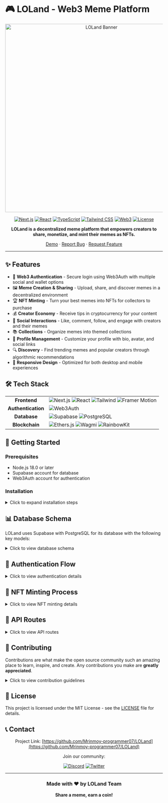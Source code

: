 # 🎮 LOLand - Web3 Meme Platform

<div align="center">

<img src="https://i.ibb.co/3pvkDgM/LOLand-logo.png" alt="LOLand Banner" width="600" />

[![Next.js](https://img.shields.io/badge/Next.js-13.0+-000000?style=flat&logo=next.js&logoColor=white)](https://nextjs.org/)
[![React](https://img.shields.io/badge/React-19.0+-61DAFB?style=flat&logo=react&logoColor=black)](https://reactjs.org/)
[![TypeScript](https://img.shields.io/badge/TypeScript-5.0+-3178C6?style=flat&logo=typescript&logoColor=white)](https://www.typescriptlang.org/)
[![Tailwind CSS](https://img.shields.io/badge/Tailwind-3.0+-38B2AC?style=flat&logo=tailwind-css&logoColor=white)](https://tailwindcss.com/)
[![Web3](https://img.shields.io/badge/Web3-Powered-F16822?style=flat&logo=ethereum&logoColor=white)](https://ethereum.org/)
[![License](https://img.shields.io/badge/license-MIT-green)](./LICENSE)

**LOLand is a decentralized meme platform that empowers creators to share, monetize, and mint their memes as NFTs.**

[Demo](https://loland.vercel.app) · [Report Bug](https://github.com/Mrinmoy-programmer07/LOLand/issues) · [Request Feature](https://github.com/Mrinmoy-programmer07/LOLand/issues)

</div>

---

## ✨ Features

- 🔐 **Web3 Authentication** - Secure login using Web3Auth with multiple social and wallet options
- 🖼️ **Meme Creation & Sharing** - Upload, share, and discover memes in a decentralized environment
- 🏆 **NFT Minting** - Turn your best memes into NFTs for collectors to purchase
- 💰 **Creator Economy** - Receive tips in cryptocurrency for your content
- 🤝 **Social Interactions** - Like, comment, follow, and engage with creators and their memes
- 📚 **Collections** - Organize memes into themed collections
- 👤 **Profile Management** - Customize your profile with bio, avatar, and social links
- 🔍 **Discovery** - Find trending memes and popular creators through algorithmic recommendations
- 📱 **Responsive Design** - Optimized for both desktop and mobile experiences

## 🛠️ Tech Stack

<table>
  <tr>
    <td align="center"><b>Frontend</b></td>
    <td>
      <img src="https://img.shields.io/badge/Next.js-black?style=flat&logo=next.js&logoColor=white" alt="Next.js" />
      <img src="https://img.shields.io/badge/React-61DAFB?style=flat&logo=react&logoColor=black" alt="React" />
      <img src="https://img.shields.io/badge/Tailwind_CSS-38B2AC?style=flat&logo=tailwind-css&logoColor=white" alt="Tailwind" />
      <img src="https://img.shields.io/badge/Framer_Motion-0055FF?style=flat&logo=framer&logoColor=white" alt="Framer Motion" />
    </td>
  </tr>
  <tr>
    <td align="center"><b>Authentication</b></td>
    <td>
      <img src="https://img.shields.io/badge/Web3Auth-6851FF?style=flat&logo=ethereum&logoColor=white" alt="Web3Auth" />
    </td>
  </tr>
  <tr>
    <td align="center"><b>Database</b></td>
    <td>
      <img src="https://img.shields.io/badge/Supabase-3ECF8E?style=flat&logo=supabase&logoColor=white" alt="Supabase" />
      <img src="https://img.shields.io/badge/PostgreSQL-4169E1?style=flat&logo=postgresql&logoColor=white" alt="PostgreSQL" />
    </td>
  </tr>
  <tr>
    <td align="center"><b>Blockchain</b></td>
    <td>
      <img src="https://img.shields.io/badge/Ethers.js-3C3C3D?style=flat&logo=ethereum&logoColor=white" alt="Ethers.js" />
      <img src="https://img.shields.io/badge/Wagmi-black?style=flat&logo=ethereum&logoColor=white" alt="Wagmi" />
      <img src="https://img.shields.io/badge/RainbowKit-7B3FE4?style=flat&logo=ethereum&logoColor=white" alt="RainbowKit" />
    </td>
  </tr>
</table>

## 🚀 Getting Started

### Prerequisites

- Node.js 18.0 or later
- Supabase account for database
- Web3Auth account for authentication

### Installation

<details>
<summary>Click to expand installation steps</summary>

1. Clone the repository:
   ```bash
   git clone https://github.com/Mrinmoy-programmer07/LOLand.git
   cd loland
   ```

2. Install dependencies:
   ```bash
   npm install
   ```

3. Set up your environment variables by copying the `.env.example` file:
   ```bash
   cp .env.example .env
   ```

4. Update your `.env` file with your own values:
   ```env
   # Supabase Configuration
   NEXT_PUBLIC_SUPABASE_URL="your-supabase-url"
   NEXT_PUBLIC_SUPABASE_ANON_KEY="your-supabase-anon-key"
   SUPABASE_SERVICE_ROLE_KEY="your-supabase-service-role-key"

   # Web3Auth Configuration
   WEB3AUTH_CLIENT_ID="YOUR_WEB3AUTH_CLIENT_ID"
   NEXT_PUBLIC_WEB3AUTH_CLIENT_ID="YOUR_WEB3AUTH_CLIENT_ID"
   NEXT_PUBLIC_WEB3AUTH_NETWORK="testnet" # "mainnet" for production

   # NextAuth Configuration
   NEXTAUTH_URL="http://localhost:3000"
   NEXTAUTH_SECRET="your-nextauth-secret-key"
   ```

5. Start the development server:
   ```bash
   npm run dev
   ```

6. Open [http://localhost:3000](http://localhost:3000) in your browser to see the application.

</details>

## 📊 Database Schema

LOLand uses Supabase with PostgreSQL for its database with the following key models:

<details>
<summary>Click to view database schema</summary>

### Core Models

- **User** 
  - Stores user profiles, wallet addresses, and Web3Auth credentials
  - Manages social relationships and content ownership

- **Meme**
  - Contains meme content, metadata, and on-chain information if minted
  - Tracks views, likes, and monetization metrics

- **Collection**
  - Groups of memes created by users
  - Can be public or private

### Metadata Models

- **Tag & Category**
  - Organizational metadata for memes
  - Enables efficient content discovery

### Interaction Models

- **Like, Comment, Tip**
  - Social interactions and monetization
  - Records engagement metrics

- **Follow & Notification**
  - Social connections and activity alerts
  - Powers the user feed algorithm

### System Models

- **ContractEvent**
  - Tracks on-chain events related to the platform
  - Ensures blockchain synchronization

- **SystemConfig**
  - Platform-wide configuration settings
  - Manages feature flags and parameters

</details>

## 🔐 Authentication Flow

<details>
<summary>Click to view authentication details</summary>

1. **User Authentication**:
   - Users sign in using Web3Auth with various social logins or their existing wallets
   - Upon successful authentication, user information is stored in Supabase

2. **Wallet Integration**:
   - After authentication, users can connect their wallets using RainbowKit
   - The connected wallet is associated with the user's account

</details>

## 💎 NFT Minting Process

<details>
<summary>Click to view NFT minting details</summary>

1. User uploads a meme to the platform
2. Meme metadata is stored in Supabase
3. User can initiate minting through the UI
4. Smart contract interaction creates an NFT on the blockchain
5. Meme is updated in the database with tokenId and contract address
6. Creator can set a price and collectors can purchase the NFT

</details>

## 📡 API Routes

<details>
<summary>Click to view API routes</summary>

| Endpoint | Description |
|----------|-------------|
| `/api/auth/*` | Authentication endpoints |
| `/api/users/*` | User profile management |
| `/api/memes/*` | Meme creation, retrieval, and management |
| `/api/collections/*` | Collection creation and management |
| `/api/social/*` | Social interactions (likes, comments, follows) |
| `/api/tips/*` | Cryptocurrency tipping functionality |
| `/api/nft/*` | NFT minting and marketplace functionality |

</details>


## 🤝 Contributing

Contributions are what make the open source community such an amazing place to learn, inspire, and create. Any contributions you make are **greatly appreciated**.

<details>
<summary>Click to view contribution guidelines</summary>

1. Fork the repository
2. Create your feature branch (`git checkout -b feature/amazing-feature`)
3. Commit your changes (`git commit -m 'Add some amazing feature'`)
4. Push to the branch (`git push origin feature/amazing-feature`)
5. Open a Pull Request

</details>

## 📜 License

This project is licensed under the MIT License - see the [LICENSE](LICENSE) file for details.

## 📞 Contact

<div align="center">

Project Link: [https://github.com/Mrinmoy-programmer07/LOLand](https://github.com/Mrinmoy-programmer07/LOLand)

Join our community:

[![Discord](https://img.shields.io/badge/Discord-7289DA?style=for-the-badge&logo=discord&logoColor=white)](https://discord.gg/loland)
[![Twitter](https://img.shields.io/badge/Twitter-1DA1F2?style=for-the-badge&logo=twitter&logoColor=white)](https://twitter.com/lolandapp)

</div>

---

<div align="center">

### Made with ❤️ by LOLand Team

**Share a meme, earn a coin!**

</div> 
